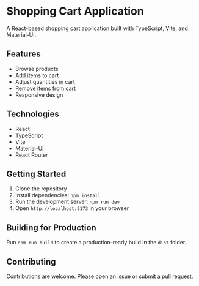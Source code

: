 # Shopping Cart Application

A React-based shopping cart application built with TypeScript, Vite, and Material-UI.

## Features

- Browse products
- Add items to cart
- Adjust quantities in cart
- Remove items from cart
- Responsive design

## Technologies

- React
- TypeScript
- Vite
- Material-UI
- React Router

## Getting Started

1. Clone the repository
2. Install dependencies: `npm install`
3. Run the development server: `npm run dev`
4. Open `http://localhost:5173` in your browser

## Building for Production

Run `npm run build` to create a production-ready build in the `dist` folder.

## Contributing

Contributions are welcome. Please open an issue or submit a pull request.
